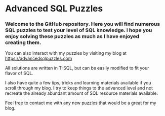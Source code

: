 # Advanced SQL Puzzles
### Welcome to the GitHub repository. Here you will find numerous SQL puzzles to test your level of SQL knowledge. I hope you enjoy solving these puzzles as much as I have enjoyed creating them.

You can also interact with my puzzles by visiting my blog at https://advancedsqlpuzzles.com

All solutions are written in T-SQL, but can be easily modified to fit your flavor of SQL.

I also have quite a few tips, tricks and learning materials available if you scroll through my blog. I try to keep things to the advanced level and not recreate the already abundant amount of SQL resource materials available.

Feel free to contact me with any new puzzles that would be a great for my blog.
